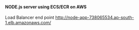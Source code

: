 #### NODE.js server using ECS/ECR on AWS

 Load Balancer end point
    http://node-app-738065534.ap-south-1.elb.amazonaws.com/
